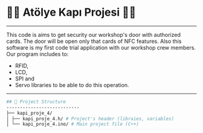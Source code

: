 # **🚪🔑 Atölye Kapı Projesi 🚪🔑**
---
This code is aims to get security our workshop's door with authorized cards. The door will be open only that cards of NFC features.
Also this software is my first code trial application with our workshop crew members. 
Our program includes to:
- RFID,
- LCD,
- SPI and
- Servo 
libraries to be able to do this operation.
---
```bash
## 📂 Project Structure  
---------------------------
├── kapi_proje_4/
│ ├── kapi_proje_4.h/ # Project's header (libraies, variables)
│ └── kapi_proje_4.ino/ # Main project file (C++)


